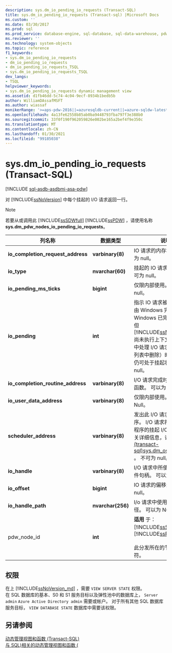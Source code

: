 ```yaml
---
description: sys.dm_io_pending_io_requests (Transact-SQL)
title: sys.dm_io_pending_io_requests (Transact-sql) |Microsoft Docs
ms.custom: ''
ms.date: 03/30/2017
ms.prod: sql
ms.prod_service: database-engine, sql-database, sql-data-warehouse, pdw
ms.reviewer: ''
ms.technology: system-objects
ms.topic: reference
f1_keywords:
- sys.dm_io_pending_io_requests
- dm_io_pending_io_requests
- dm_io_pending_io_requests_TSQL
- sys.dm_io_pending_io_requests_TSQL
dev_langs:
- TSQL
helpviewer_keywords:
- sys.dm_io_pending_io_requests dynamic management view
ms.assetid: d1fb46dd-5c74-4c04-9ecf-8934b1bedb5b
author: WilliamDAssafMSFT
ms.author: wiassaf
monikerRange: '>=aps-pdw-2016||=azuresqldb-current||=azure-sqldw-latest||>=sql-server-2016||>=sql-server-linux-2017||=azuresqldb-mi-current'
ms.openlocfilehash: 4a13fe62558b85ab0ba9448793fba797f3e388b0
ms.sourcegitcommit: 33f0f190f962059826e002be165a2bef4f9e350c
ms.translationtype: MT
ms.contentlocale: zh-CN
ms.lasthandoff: 01/30/2021
ms.locfileid: "99185038"
---
```

# <a name="sysdm_io_pending_io_requests-transact-sql"></a>sys.dm_io_pending_io_requests (Transact-SQL)
[!INCLUDE [sql-asdb-asdbmi-asa-pdw](../../includes/applies-to-version/sql-asdb-asdbmi-asa-pdw.md)]

  对 [!INCLUDE[ssNoVersion](../../includes/ssnoversion-md.md)] 中每个挂起的 I/O 请求返回一行。  
  
> [!NOTE]  
>  若要从或调用此 [!INCLUDE[ssSDWfull](../../includes/sssdwfull-md.md)] [!INCLUDE[ssPDW](../../includes/sspdw-md.md)] ，请使用名称 **sys.dm_pdw_nodes_io_pending_io_requests**。  
  
|列名称|数据类型|说明|  
|-----------------|---------------|-----------------|  
|**io_completion_request_address**|**varbinary(8)**|IO 请求的内存地址。 不可为 null。|  
|**io_type**|**nvarchar(60)**|挂起的 IO 请求的类型。 不可为 null。|  
|**io_pending_ms_ticks**|**bigint**|仅限内部使用。 不可为 null。| 
|**io_pending**|**int**|指示 IO 请求被挂起还是已由 Windows 完成。 即使在 Windows 已完成 I/O 请求但 [!INCLUDE[ssNoVersion](../../includes/ssnoversion-md.md)] 尚未执行上下文切换（在其中处理 I/O 请求并将其从此列表中删除）时，I/O 请求仍可处于挂起状态。 不可为 null。|  
|**io_completion_routine_address**|**varbinary(8)**|I/O 请求完成时调用的内部函数。 可以为 Null。|  
|**io_user_data_address**|**varbinary(8)**|仅限内部使用。 可以为 Null。|  
|**scheduler_address**|**varbinary(8)**|发出此 I/O 请求的计划程序。 I/O 请求将显示于计划程序的挂起 I/O 列表中。 有关详细信息，请参阅 [&#40;transact-sql&#41;sys.dm_os_schedulers ](../../relational-databases/system-dynamic-management-views/sys-dm-os-schedulers-transact-sql.md)。 不可为 null。|  
|**io_handle**|**varbinary(8)**|I/O 请求中所使用文件的文件句柄。 可以为 Null。|  
|**io_offset**|**bigint**|IO 请求的偏移量。 不可为 null。|  
|**io_handle_path**|**nvarchar(256)**| I/o 请求中使用的文件的路径。 可以为 Null。|
|pdw_node_id|**int**|**适用** 于： [!INCLUDE[ssSDWfull](../../includes/sssdwfull-md.md)] 、 [!INCLUDE[ssPDW](../../includes/sspdw-md.md)]<br /><br /> 此分发所在的节点的标识符。|  
  
## <a name="permissions"></a>权限  

在上 [!INCLUDE[ssNoVersion_md](../../includes/ssnoversion-md.md)] ，需要 `VIEW SERVER STATE` 权限。   
在 SQL 数据库的基本、S0 和 S1 服务目标以及弹性池中的数据库上， `Server admin` `Azure Active Directory admin` 需要或帐户。 对于所有其他 SQL 数据库服务目标， `VIEW DATABASE STATE` 数据库中需要该权限。   
  
## <a name="see-also"></a>另请参阅  
 [动态管理视图和函数 (Transact-SQL)](~/relational-databases/system-dynamic-management-views/system-dynamic-management-views.md)   
 [与 SQL&#41;相关的动态管理视图和函数 &#40;](../../relational-databases/system-dynamic-management-views/i-o-related-dynamic-management-views-and-functions-transact-sql.md)  
  
  



